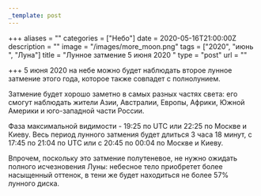 ```yaml
---
_template: post
---
```



+++
aliases = ""
categories = ["Небо"]
date = 2020-05-16T21:00:00Z
description = ""
image = "/images/more_moon.png"
tags = ["2020", "июнь ", "Луна"]
title = "Лунное затмение 5 июня 2020 "
type = "post"
url = ""

+++
5 июня 2020 на небе можно будет наблюдать второе лунное затмение этого года, которое также совпадет с полнолунием.  
  
Затмение будет хорошо заметно в самых разных частях света: его смогут наблюдать жители Азии, Австралии, Европы, Африки, Южной Америки и юго-западной части России.  
  
Фаза максимальной видимости - 19:25 по UTC или 22:25 по Москве и Киеву. Весь период лунного затмения будет длиться 3 часа 18 минут, с 17:45 по 21:04 по UTC или с 20:45 по 00:04 по Москве и Киеву.  
  
Впрочем, поскольку это затмение полутеневое, не нужно ожидать полного исчезновения Луны: небесное тело приобретет более насыщенный оттенок, в тени же будет находиться не более 57% лунного диска.
